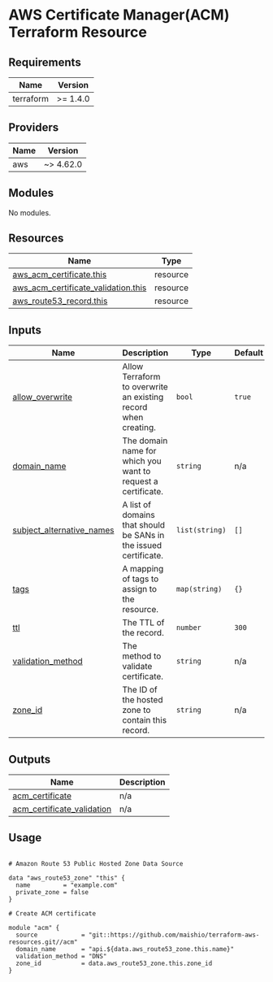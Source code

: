 # AWS Certificate Manager(ACM) Terraform Resource

## Requirements

| Name      | Version  |
|-----------|----------|
| terraform | >= 1.4.0 |

## Providers

| Name | Version   |
|------|-----------|
| aws  | ~> 4.62.0 |

## Modules

No modules.

## Resources

| Name | Type |
|------|------|
| [aws_acm_certificate.this](https://registry.terraform.io/providers/hashicorp/aws/latest/docs/resources/acm_certificate) | resource |
| [aws_acm_certificate_validation.this](https://registry.terraform.io/providers/hashicorp/aws/latest/docs/resources/acm_certificate_validation) | resource |
| [aws_route53_record.this](https://registry.terraform.io/providers/hashicorp/aws/latest/docs/resources/route53_record) | resource |

## Inputs

| Name | Description | Type | Default | Required |
|------|-------------|------|---------|:--------:|
| <a name="input_allow_overwrite"></a> [allow\_overwrite](#input\_allow\_overwrite) | Allow Terraform to overwrite an existing record when creating. | `bool` | `true` | no |
| <a name="input_domain_name"></a> [domain\_name](#input\_domain\_name) | The domain name for which you want to request a certificate. | `string` | n/a | yes |
| <a name="input_subject_alternative_names"></a> [subject\_alternative\_names](#input\_subject\_alternative\_names) | A list of domains that should be SANs in the issued certificate. | `list(string)` | `[]` | no |
| <a name="input_tags"></a> [tags](#input\_tags) | A mapping of tags to assign to the resource. | `map(string)` | `{}` | no |
| <a name="input_ttl"></a> [ttl](#input\_ttl) | The TTL of the record. | `number` | `300` | no |
| <a name="input_validation_method"></a> [validation\_method](#input\_validation\_method) | The method to validate certificate. | `string` | n/a | yes |
| <a name="input_zone_id"></a> [zone\_id](#input\_zone\_id) | The ID of the hosted zone to contain this record. | `string` | n/a | yes |

## Outputs

| Name | Description |
|------|-------------|
| <a name="output_acm_certificate"></a> [acm\_certificate](#output\_acm\_certificate) | n/a |
| <a name="output_acm_certificate_validation"></a> [acm\_certificate\_validation](#output\_acm\_certificate\_validation) | n/a |

## Usage

```hcl

# Amazon Route 53 Public Hosted Zone Data Source

data "aws_route53_zone" "this" {
  name         = "example.com"
  private_zone = false
}

# Create ACM certificate

module "acm" {
  source            = "git::https://github.com/maishio/terraform-aws-resources.git//acm"
  domain_name       = "api.${data.aws_route53_zone.this.name}"
  validation_method = "DNS"
  zone_id           = data.aws_route53_zone.this.zone_id
}
```
